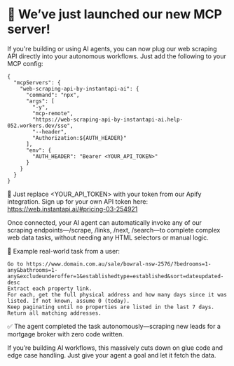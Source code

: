 # 🚀 **We’ve just launched our new MCP server!**

If you're building or using AI agents, you can now plug our web scraping API directly into your autonomous workflows. Just add the following to your MCP config:

```
{
  "mcpServers": {
    "web-scraping-api-by-instantapi-ai": {
      "command": "npx",
      "args": [
        "-y",
        "mcp-remote",
        "https://web-scraping-api-by-instantapi-ai.help-052.workers.dev/sse",
        "--header",
        "Authorization:${AUTH_HEADER}"
      ],
      "env": {
        "AUTH_HEADER": "Bearer <YOUR_API_TOKEN>"
      }
    }
  }
}
```

🔐 Just replace <YOUR_API_TOKEN> with your token from our Apify integration. Sign up for your own API token here: https://web.instantapi.ai/#pricing-03-254921

Once connected, your AI agent can automatically invoke any of our scraping endpoints—/scrape, /links, /next, /search—to complete complex web data tasks, without needing any HTML selectors or manual logic.

🧠 Example real-world task from a user:

```
Go to https://www.domain.com.au/sale/bowral-nsw-2576/?bedrooms=1-any&bathrooms=1-any&excludeunderoffer=1&establishedtype=established&sort=dateupdated-desc
Extract each property link.
For each, get the full physical address and how many days since it was listed. If not known, assume 0 (today).
Keep paginating until no properties are listed in the last 7 days.
Return all matching addresses.
```

✅ The agent completed the task autonomously—scraping new leads for a mortgage broker with zero code written.

If you’re building AI workflows, this massively cuts down on glue code and edge case handling. Just give your agent a goal and let it fetch the data.

